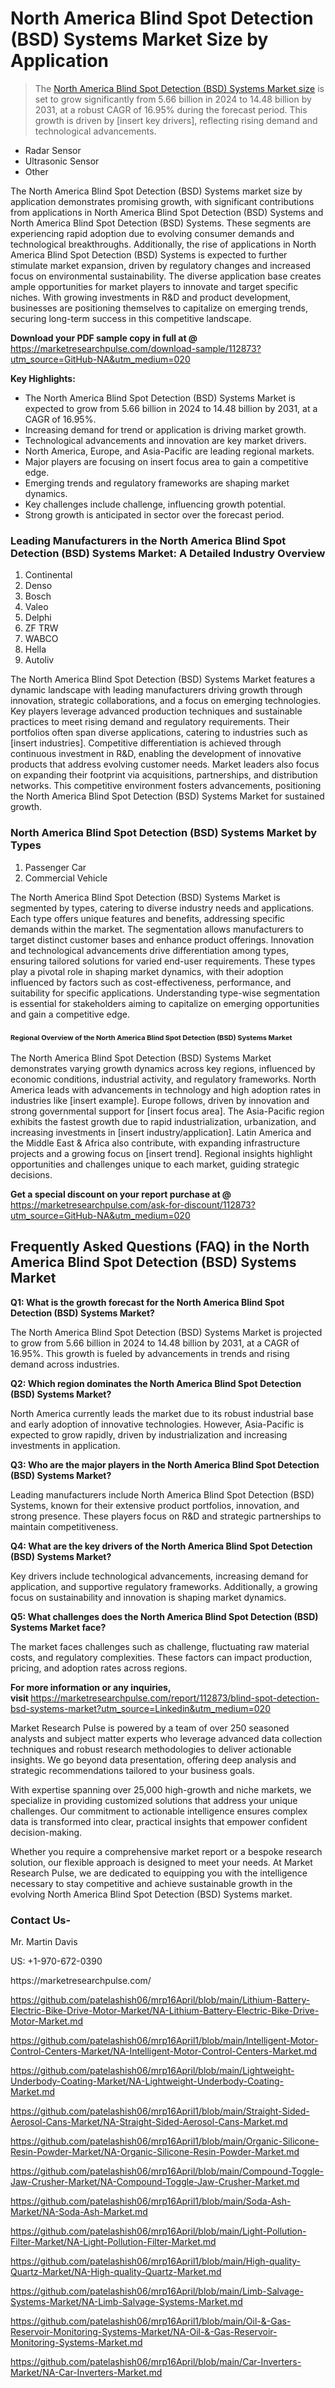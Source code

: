 <h1>North America Blind Spot Detection (BSD) Systems Market&nbsp;Size by Application</h1><blockquote><p>The <a href="https://marketresearchpulse.com/download-sample/112873?utm_source=GitHub-NA&amp;utm_medium=020">North America Blind Spot Detection (BSD) Systems Market size</a> is set to grow significantly from 5.66 billion in 2024 to 14.48 billion by 2031, at a robust CAGR of 16.95% during the forecast period. This growth is driven by [insert key drivers], reflecting rising demand and technological advancements.</p></blockquote><ul><li>Radar Sensor<li> Ultrasonic Sensor<li> Other</li></ul><p>The North America Blind Spot Detection (BSD) Systems market size by application demonstrates promising growth, with significant contributions from applications in North America Blind Spot Detection (BSD) Systems and North America Blind Spot Detection (BSD) Systems. These segments are experiencing rapid adoption due to evolving consumer demands and technological breakthroughs. Additionally, the rise of applications in North America Blind Spot Detection (BSD) Systems is expected to further stimulate market expansion, driven by regulatory changes and increased focus on environmental sustainability. The diverse application base creates ample opportunities for market players to innovate and target specific niches. With growing investments in R&D and product development, businesses are positioning themselves to capitalize on emerging trends, securing long-term success in this competitive landscape.</p><p><strong>Download your PDF sample copy in full at @ </strong><a href="https://marketresearchpulse.com/download-sample/112873?utm_source=GitHub-NA&amp;utm_medium=020">https://marketresearchpulse.com/download-sample/112873?utm_source=GitHub-NA&amp;utm_medium=020</a></p><p><strong>Key Highlights: </strong></p><ul><li>The North America Blind Spot Detection (BSD) Systems Market is expected to grow from 5.66 billion in 2024 to 14.48 billion by 2031, at a CAGR of 16.95%.</li><li>Increasing demand for trend or application is driving market growth.</li><li>Technological advancements and innovation are key market drivers.</li><li>North America, Europe, and Asia-Pacific are leading regional markets.</li><li>Major players are focusing on insert focus area to gain a competitive edge.</li><li>Emerging trends and regulatory frameworks are shaping market dynamics.</li><li>Key challenges include challenge, influencing growth potential.</li><li>Strong growth is anticipated in sector over the forecast period.</li></ul><h3>Leading Manufacturers in the North America Blind Spot Detection (BSD) Systems Market: A Detailed Industry Overview</h3><ol><li>Continental</li><li>Denso</li><li>Bosch</li><li>Valeo</li><li>Delphi</li><li>ZF TRW</li><li>WABCO</li><li>Hella</li><li>Autoliv</li></ol><div class="flex max-w-full flex-col flex-grow"><div class="min-h-8 text-message flex w-full flex-col items-end gap-2 whitespace-normal break-words [.text-message+&amp;]:mt-5" dir="auto" data-message-author-role="assistant" data-message-id="fd8432e4-4910-450d-b182-61b7bfb0a01f" data-message-model-slug="gpt-4o"><div class="flex w-full flex-col gap-1 empty:hidden first:pt-[3px]"><div class="markdown prose w-full break-words dark:prose-invert light"><p>The North America Blind Spot Detection (BSD) Systems Market features a dynamic landscape with leading manufacturers driving growth through innovation, strategic collaborations, and a focus on emerging technologies. Key players leverage advanced production techniques and sustainable practices to meet rising demand and regulatory requirements. Their portfolios often span diverse applications, catering to industries such as [insert industries]. Competitive differentiation is achieved through continuous investment in R&amp;D, enabling the development of innovative products that address evolving customer needs. Market leaders also focus on expanding their footprint via acquisitions, partnerships, and distribution networks. This competitive environment fosters advancements, positioning the North America Blind Spot Detection (BSD) Systems Market for sustained growth.</p></div></div></div></div><h3>North America Blind Spot Detection (BSD) Systems Market by Types</h3><ol><li>Passenger Car<li> Commercial Vehicle</li></ol><div class="flex max-w-full flex-col flex-grow"><div class="min-h-8 text-message flex w-full flex-col items-end gap-2 whitespace-normal break-words [.text-message+&amp;]:mt-5" dir="auto" data-message-author-role="assistant" data-message-id="084470be-0bb7-4664-bddf-5156b4f41249" data-message-model-slug="gpt-4o-mini"><div class="flex w-full flex-col gap-1 empty:hidden first:pt-[3px]"><div class="markdown prose w-full break-words dark:prose-invert light"><p>The North America Blind Spot Detection (BSD) Systems Market is segmented by types, catering to diverse industry needs and applications. Each type offers unique features and benefits, addressing specific demands within the market. The segmentation allows manufacturers to target distinct customer bases and enhance product offerings. Innovation and technological advancements drive differentiation among types, ensuring tailored solutions for varied end-user requirements. These types play a pivotal role in shaping market dynamics, with their adoption influenced by factors such as cost-effectiveness, performance, and suitability for specific applications. Understanding type-wise segmentation is essential for stakeholders aiming to capitalize on emerging opportunities and gain a competitive edge.</p></div></div></div></div><h3><span style="font-size: 11px;">Regional Overview of the North America Blind Spot Detection (BSD) Systems Market</span></h3><div class="flex max-w-full flex-col flex-grow"><div class="min-h-8 text-message flex w-full flex-col items-end gap-2 whitespace-normal break-words [.text-message+&amp;]:mt-5" dir="auto" data-message-author-role="assistant" data-message-id="e9038762-ce64-4e30-91c9-9bd413514231" data-message-model-slug="gpt-4o-mini"><div class="flex w-full flex-col gap-1 empty:hidden first:pt-[3px]"><div class="markdown prose w-full break-words dark:prose-invert light"><p>The North America Blind Spot Detection (BSD) Systems Market demonstrates varying growth dynamics across key regions, influenced by economic conditions, industrial activity, and regulatory frameworks. North America leads with advancements in technology and high adoption rates in industries like [insert example]. Europe follows, driven by innovation and strong governmental support for [insert focus area]. The Asia-Pacific region exhibits the fastest growth due to rapid industrialization, urbanization, and increasing investments in [insert industry/application]. Latin America and the Middle East &amp; Africa also contribute, with expanding infrastructure projects and a growing focus on [insert trend]. Regional insights highlight opportunities and challenges unique to each market, guiding strategic decisions.</p></div></div></div></div><p><strong>Get a special discount on your report purchase at @ </strong><a href="https://marketresearchpulse.com/ask-for-discount/112873?utm_source=GitHub-NA&amp;utm_medium=020">https://marketresearchpulse.com/ask-for-discount/112873?utm_source=GitHub-NA&amp;utm_medium=020</a></p><h2>Frequently Asked Questions (FAQ) in the North America Blind Spot Detection (BSD) Systems Market</h2><p><strong>Q1: What is the growth forecast for the North America Blind Spot Detection (BSD) Systems Market?</strong></p><p>The North America Blind Spot Detection (BSD) Systems Market is projected to grow from 5.66 billion in 2024 to 14.48 billion by 2031, at a CAGR of 16.95%. This growth is fueled by advancements in trends and rising demand across industries.</p><p><strong>Q2: Which region dominates the North America Blind Spot Detection (BSD) Systems Market?</strong></p><p>North America currently leads the market due to its robust industrial base and early adoption of innovative technologies. However, Asia-Pacific is expected to grow rapidly, driven by industrialization and increasing investments in application.</p><p><strong>Q3: Who are the major players in the North America Blind Spot Detection (BSD) Systems Market?</strong></p><p>Leading manufacturers include North America Blind Spot Detection (BSD) Systems, known for their extensive product portfolios, innovation, and strong presence. These players focus on R&amp;D and strategic partnerships to maintain competitiveness.</p><p><strong>Q4: What are the key drivers of the North America Blind Spot Detection (BSD) Systems Market?</strong></p><p>Key drivers include technological advancements, increasing demand for application, and supportive regulatory frameworks. Additionally, a growing focus on sustainability and innovation is shaping market dynamics.</p><p><strong>Q5: What challenges does the North America Blind Spot Detection (BSD) Systems Market face?</strong></p><p>The market faces challenges such as challenge, fluctuating raw material costs, and regulatory complexities. These factors can impact production, pricing, and adoption rates across regions.</p><p><strong>For more information or any inquiries, visit&nbsp;</strong><a href="https://marketresearchpulse.com/report/112873/blind-spot-detection-bsd-systems-market?utm_source=Linkedin&utm_medium=020">https://marketresearchpulse.com/report/112873/blind-spot-detection-bsd-systems-market?utm_source=Linkedin&utm_medium=020</a></p><p>Market Research Pulse is powered by a team of over 250 seasoned analysts and subject matter experts who leverage advanced data collection techniques and robust research methodologies to deliver actionable insights. We go beyond data presentation, offering deep analysis and strategic recommendations tailored to your business goals.</p><p>With expertise spanning over 25,000 high-growth and niche markets, we specialize in providing customized solutions that address your unique challenges. Our commitment to actionable intelligence ensures complex data is transformed into clear, practical insights that empower confident decision-making.</p><p>Whether you require a comprehensive market report or a bespoke research solution, our flexible approach is designed to meet your needs. At Market Research Pulse, we are dedicated to equipping you with the intelligence necessary to stay competitive and achieve sustainable growth in the evolving North America Blind Spot Detection (BSD) Systems market.</p><h3><strong>Contact Us-</strong></h3><p>Mr. Martin Davis</p><p>US: +1-970-672-0390</p><p>https://marketresearchpulse.com/</p><p><a href="https://github.com/patelashish06/mrp16April/blob/main/Lithium-Battery-Electric-Bike-Drive-Motor-Market/NA-Lithium-Battery-Electric-Bike-Drive-Motor-Market.md">https://github.com/patelashish06/mrp16April/blob/main/Lithium-Battery-Electric-Bike-Drive-Motor-Market/NA-Lithium-Battery-Electric-Bike-Drive-Motor-Market.md</a></p><p><a href="https://github.com/patelashish06/mrp16April1/blob/main/Intelligent-Motor-Control-Centers-Market/NA-Intelligent-Motor-Control-Centers-Market.md">https://github.com/patelashish06/mrp16April1/blob/main/Intelligent-Motor-Control-Centers-Market/NA-Intelligent-Motor-Control-Centers-Market.md</a></p><p><a href="https://github.com/patelashish06/mrp16April/blob/main/Lightweight-Underbody-Coating-Market/NA-Lightweight-Underbody-Coating-Market.md">https://github.com/patelashish06/mrp16April/blob/main/Lightweight-Underbody-Coating-Market/NA-Lightweight-Underbody-Coating-Market.md</a></p><p><a href="https://github.com/patelashish06/mrp16April1/blob/main/Straight-Sided-Aerosol-Cans-Market/NA-Straight-Sided-Aerosol-Cans-Market.md">https://github.com/patelashish06/mrp16April1/blob/main/Straight-Sided-Aerosol-Cans-Market/NA-Straight-Sided-Aerosol-Cans-Market.md</a></p><p><a href="https://github.com/patelashish06/mrp16April1/blob/main/Organic-Silicone-Resin-Powder-Market/NA-Organic-Silicone-Resin-Powder-Market.md">https://github.com/patelashish06/mrp16April1/blob/main/Organic-Silicone-Resin-Powder-Market/NA-Organic-Silicone-Resin-Powder-Market.md</a></p><p><a href="https://github.com/patelashish06/mrp16April/blob/main/Compound-Toggle-Jaw-Crusher-Market/NA-Compound-Toggle-Jaw-Crusher-Market.md">https://github.com/patelashish06/mrp16April/blob/main/Compound-Toggle-Jaw-Crusher-Market/NA-Compound-Toggle-Jaw-Crusher-Market.md</a></p><p><a href="https://github.com/patelashish06/mrp16April1/blob/main/Soda-Ash-Market/NA-Soda-Ash-Market.md">https://github.com/patelashish06/mrp16April1/blob/main/Soda-Ash-Market/NA-Soda-Ash-Market.md</a></p><p><a href="https://github.com/patelashish06/mrp16April/blob/main/Light-Pollution-Filter-Market/NA-Light-Pollution-Filter-Market.md">https://github.com/patelashish06/mrp16April/blob/main/Light-Pollution-Filter-Market/NA-Light-Pollution-Filter-Market.md</a></p><p><a href="https://github.com/patelashish06/mrp16April1/blob/main/High-quality-Quartz-Market/NA-High-quality-Quartz-Market.md">https://github.com/patelashish06/mrp16April1/blob/main/High-quality-Quartz-Market/NA-High-quality-Quartz-Market.md</a></p><p><a href="https://github.com/patelashish06/mrp16April/blob/main/Limb-Salvage-Systems-Market/NA-Limb-Salvage-Systems-Market.md">https://github.com/patelashish06/mrp16April/blob/main/Limb-Salvage-Systems-Market/NA-Limb-Salvage-Systems-Market.md</a></p><p><a href="https://github.com/patelashish06/mrp16April1/blob/main/Oil-&-Gas-Reservoir-Monitoring-Systems-Market/NA-Oil-&-Gas-Reservoir-Monitoring-Systems-Market.md">https://github.com/patelashish06/mrp16April1/blob/main/Oil-&-Gas-Reservoir-Monitoring-Systems-Market/NA-Oil-&-Gas-Reservoir-Monitoring-Systems-Market.md</a></p><p><a href="https://github.com/patelashish06/mrp16April/blob/main/Car-Inverters-Market/NA-Car-Inverters-Market.md">https://github.com/patelashish06/mrp16April/blob/main/Car-Inverters-Market/NA-Car-Inverters-Market.md</a></p>